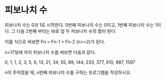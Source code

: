 # 피보나치 수
피보나치 수는 0과 1로 시작한다. 0번째 피보나치 수는 0이고, 1번째 피보나치 수는 1이다. 그 다음 2번째 부터는 바로 앞 두 피보나치 수의 합이 된다.  

이를 식으로 써보면 Fn = Fn-1 + Fn-2 (n>=2)가 된다.  

n=17일때 까지 피보나치 수를 써보면 다음과 같다.  

0, 1, 1, 2, 3, 5, 8, 13, 21, 34, 55, 89, 144, 233, 377, 610, 987, 1597  

n이 주어졌을 때, n번째 피보나치 수를 구하는 프로그램을 작성하시오.  